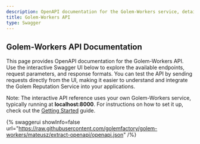```yaml
---
description: OpenAPI documentation for the Golem-Workers service, detailing endpoints, request parameters, and response formats.
title: Golem-Workers API
type: Swagger
---
```


## Golem-Workers API Documentation

This page provides OpenAPI documentation for the Golem-Workers API. 
Use the interactive Swagger UI below to explore the available endpoints, 
request parameters, and response formats. 
You can test the API by sending requests directly from the UI, 
making it easier to understand and integrate the Golem Reputation Service into your applications.

Note: The interactive API reference uses your own Golem-Workers service, 
typically running at **localhost:8000**. 
For instructions on how to set it up, check out the 
[Getting Started](/docs/creators/golem-workers/getting-started) guide.

{% swaggerui showInfo=false url="https://raw.githubusercontent.com/golemfactory/golem-workers/mateusz/extract-openapi/openapi.json" /%}

